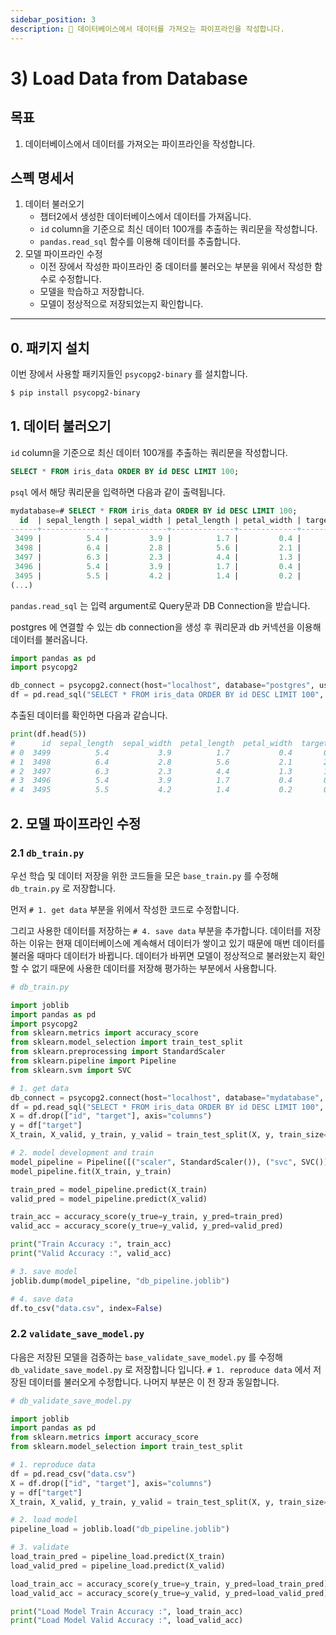 ```yaml
---
sidebar_position: 3
description: 📌 데이터베이스에서 데이터를 가져오는 파이프라인을 작성합니다.
---
```


# 3) Load Data from Database

## 목표

1. 데이터베이스에서 데이터를 가져오는 파이프라인을 작성합니다.

## 스펙 명세서

1. 데이터 불러오기
    - 챕터2에서 생성한 데이터베이스에서 데이터를 가져옵니다.
    - `id` column을 기준으로 최신 데이터 100개를 추출하는 쿼리문을 작성합니다.
    - `pandas.read_sql` 함수를 이용해 데이터를 추출합니다.
2. 모델 파이프라인 수정
    - 이전 장에서 작성한 파이프라인 중 데이터를 불러오는 부분을 위에서 작성한 함수로 수정합니다.
    - 모델을 학습하고 저장합니다.
    - 모델이 정상적으로 저장되었는지 확인합니다.

---

## 0.  패키지 설치

이번 장에서 사용할 패키지들인 `psycopg2-binary` 를 설치합니다.

```bash
$ pip install psycopg2-binary
```

## 1. 데이터 불러오기

`id` column을 기준으로 최신 데이터 100개를 추출하는 쿼리문을 작성합니다.

```sql
SELECT * FROM iris_data ORDER BY id DESC LIMIT 100;
```

`psql` 에서 해당 쿼리문을 입력하면 다음과 같이 출력됩니다.

```sql
mydatabase=# SELECT * FROM iris_data ORDER BY id DESC LIMIT 100;
  id  | sepal_length | sepal_width | petal_length | petal_width | target
------+--------------+-------------+--------------+-------------+--------
 3499 |          5.4 |         3.9 |          1.7 |         0.4 |      0
 3498 |          6.4 |         2.8 |          5.6 |         2.1 |      2
 3497 |          6.3 |         2.3 |          4.4 |         1.3 |      1
 3496 |          5.4 |         3.9 |          1.7 |         0.4 |      0
 3495 |          5.5 |         4.2 |          1.4 |         0.2 |      0
(...)
```

`pandas.read_sql` 는 입력 argument로 Query문과 DB Connection을 받습니다.

postgres 에 연결할 수 있는 db connection을 생성 후 쿼리문과 db 커넥션을 이용해 데이터를 불러옵니다.

```python
import pandas as pd
import psycopg2

db_connect = psycopg2.connect(host="localhost", database="postgres", user="postgres", password="mypassword")
df = pd.read_sql("SELECT * FROM iris_data ORDER BY id DESC LIMIT 100", db_connect)
```

추출된 데이터를 확인하면 다음과 같습니다.

```python
print(df.head(5))
#      id  sepal_length  sepal_width  petal_length  petal_width  target
# 0  3499          5.4           3.9          1.7           0.4       0
# 1  3498          6.4           2.8          5.6           2.1       2
# 2  3497          6.3           2.3          4.4           1.3       1
# 3  3496          5.4           3.9          1.7           0.4       0
# 4  3495          5.5           4.2          1.4           0.2       0
```

## 2. 모델 파이프라인 수정

### 2.1 `db_train.py`

우선 학습 및 데이터 저장을 위한 코드들을 모은 `base_train.py` 를 수정해 `db_train.py` 로 저장합니다.

먼저  `# 1. get data` 부분을 위에서 작성한 코드로 수정합니다.

그리고 사용한 데이터를 저장하는 `# 4. save data` 부분을 추가합니다.
데이터를 저장하는 이유는 현재 데이터베이스에 계속해서 데이터가 쌓이고 있기 때문에 매번 데이터를 불러올 때마다 데이터가 바뀝니다.
데이터가 바뀌면 모델이 정상적으로 불러왔는지 확인할 수 없기 때문에 사용한 데이터를 저장해 평가하는 부분에서 사용합니다.

```python
# db_train.py

import joblib
import pandas as pd
import psycopg2
from sklearn.metrics import accuracy_score
from sklearn.model_selection import train_test_split
from sklearn.preprocessing import StandardScaler
from sklearn.pipeline import Pipeline
from sklearn.svm import SVC

# 1. get data
db_connect = psycopg2.connect(host="localhost", database="mydatabase", user="myuser", password="mypassword")
df = pd.read_sql("SELECT * FROM iris_data ORDER BY id DESC LIMIT 100", db_connect)
X = df.drop(["id", "target"], axis="columns")
y = df["target"]
X_train, X_valid, y_train, y_valid = train_test_split(X, y, train_size=0.8, random_state=2022)

# 2. model development and train
model_pipeline = Pipeline([("scaler", StandardScaler()), ("svc", SVC())])
model_pipeline.fit(X_train, y_train)

train_pred = model_pipeline.predict(X_train)
valid_pred = model_pipeline.predict(X_valid)

train_acc = accuracy_score(y_true=y_train, y_pred=train_pred)
valid_acc = accuracy_score(y_true=y_valid, y_pred=valid_pred)

print("Train Accuracy :", train_acc)
print("Valid Accuracy :", valid_acc)

# 3. save model
joblib.dump(model_pipeline, "db_pipeline.joblib")

# 4. save data
df.to_csv("data.csv", index=False)
```

### 2.2 `validate_save_model.py`

다음은 저장된 모델을 검증하는 `base_validate_save_model.py` 를 수정해 `db_validate_save_model.py` 로 저장합니다 입니다.
`# 1. reproduce data` 에서 저장된 데이터를 불러오게 수정합니다. 나머지 부분은 이 전 장과 동일합니다.

```python
# db_validate_save_model.py

import joblib
import pandas as pd
from sklearn.metrics import accuracy_score
from sklearn.model_selection import train_test_split

# 1. reproduce data
df = pd.read_csv("data.csv")
X = df.drop(["id", "target"], axis="columns")
y = df["target"]
X_train, X_valid, y_train, y_valid = train_test_split(X, y, train_size=0.8, random_state=2022)

# 2. load model
pipeline_load = joblib.load("db_pipeline.joblib")

# 3. validate
load_train_pred = pipeline_load.predict(X_train)
load_valid_pred = pipeline_load.predict(X_valid)

load_train_acc = accuracy_score(y_true=y_train, y_pred=load_train_pred)
load_valid_acc = accuracy_score(y_true=y_valid, y_pred=load_valid_pred)

print("Load Model Train Accuracy :", load_train_acc)
print("Load Model Valid Accuracy :", load_valid_acc)
```
